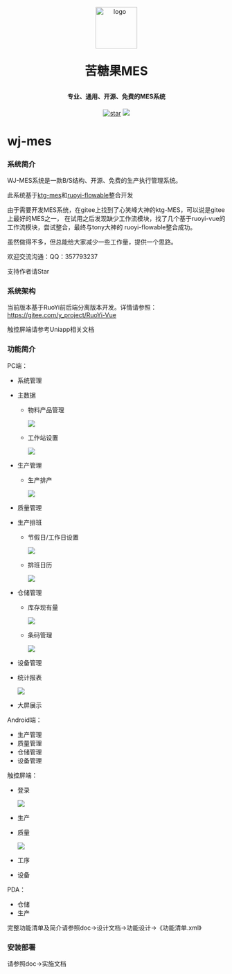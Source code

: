 <p align="center">
	<img alt="logo" width="96px" src="https://gitee.com/kutangguo/ktg-mes-ui/raw/master/src/assets/logo/logo.png">
</p>
<h1 align="center" style="margin: 30px 0 30px; font-weight: bold;">苦糖果MES</h1>
<h4 align="center">专业、通用、开源、免费的MES系统</h4>
<p align="center">
<a href='https://gitee.com/vulcanw/wj-mes/stargazers'><img src='https://gitee.com/vulcanw/wj-mes/badge/star.svg?theme=dark' alt='star'></img></a>
	<a href="https://gitee.com/kutangguo/ktg-mes/blob/master/LICENSE"><img src="https://img.shields.io/github/license/mashape/apistatus.svg"></a>
</p>

# wj-mes

### 系统简介
WJ-MES系统是一款B/S结构、开源、免费的生产执行管理系统。

此系统基于[ktg-mes](https://gitee.com/kutangguo/ktg-mes)和[ruoyi-flowable](https://gitee.com/tony2y/RuoYi-flowable)整合开发

由于需要开发MES系统，在gitee上找到了心笑峰大神的ktg-MES，可以说是gitee上最好的MES之一，
在试用之后发现缺少工作流模块，找了几个基于ruoyi-vue的工作流模块，尝试整合，最终与tony大神的
ruoyi-flowable整合成功。

虽然做得不多，但总能给大家减少一些工作量，提供一个思路。

欢迎交流沟通：QQ：357793237

支持作者请Star

### 系统架构

当前版本基于RuoYi前后端分离版本开发。详情请参照：https://gitee.com/y_project/RuoYi-Vue

触控屏端请参考Uniapp相关文档

### 功能简介

PC端：

- 系统管理

- 主数据

    - 物料产品管理

      ![](https://gitee.com/kutangguo/ktg-mes/raw/master/doc/%E8%AE%BE%E8%AE%A1%E6%96%87%E6%A1%A3/%E5%8E%9F%E5%9E%8B%E8%AE%BE%E8%AE%A1/%E6%88%AA%E5%9B%BE/%E7%89%A9%E6%96%99%E4%BA%A7%E5%93%81%E8%AE%BE%E7%BD%AE.png)

    - 工作站设置

      ![](https://gitee.com/kutangguo/ktg-mes/raw/master/doc/%E8%AE%BE%E8%AE%A1%E6%96%87%E6%A1%A3/%E5%8E%9F%E5%9E%8B%E8%AE%BE%E8%AE%A1/%E6%88%AA%E5%9B%BE/%E5%B7%A5%E4%BD%9C%E7%AB%99%E8%AE%BE%E7%BD%AE.png)

- 生产管理

    - 生产排产

      ![](https://gitee.com/kutangguo/ktg-mes/raw/master/doc/%E8%AE%BE%E8%AE%A1%E6%96%87%E6%A1%A3/%E5%8E%9F%E5%9E%8B%E8%AE%BE%E8%AE%A1/%E6%88%AA%E5%9B%BE/%E7%94%9F%E4%BA%A7%E6%8E%92%E4%BA%A7.png)

- 质量管理

- 生产排班

    - 节假日/工作日设置

      ![](https://gitee.com/kutangguo/ktg-mes/raw/master/doc/%E8%AE%BE%E8%AE%A1%E6%96%87%E6%A1%A3/%E5%8E%9F%E5%9E%8B%E8%AE%BE%E8%AE%A1/%E6%88%AA%E5%9B%BE/%E8%8A%82%E5%81%87%E6%97%A5%E8%AE%BE%E7%BD%AE.png)

    - 排班日历

      ![](https://gitee.com/kutangguo/ktg-mes/raw/master/doc/%E8%AE%BE%E8%AE%A1%E6%96%87%E6%A1%A3/%E5%8E%9F%E5%9E%8B%E8%AE%BE%E8%AE%A1/%E6%88%AA%E5%9B%BE/%E6%8E%92%E7%8F%AD%E6%97%A5%E5%8E%86.png)



- 仓储管理

    - 库存现有量

      ![](https://gitee.com/kutangguo/ktg-mes/raw/master/doc/%E8%AE%BE%E8%AE%A1%E6%96%87%E6%A1%A3/%E5%8E%9F%E5%9E%8B%E8%AE%BE%E8%AE%A1/%E6%88%AA%E5%9B%BE/%E5%BA%93%E5%AD%98%E7%8E%B0%E6%9C%89%E9%87%8F.png)

    - 条码管理

      ![](https://gitee.com/kutangguo/ktg-mes/raw/master/doc/%E8%AE%BE%E8%AE%A1%E6%96%87%E6%A1%A3/%E5%8E%9F%E5%9E%8B%E8%AE%BE%E8%AE%A1/%E6%88%AA%E5%9B%BE/%E6%9D%A1%E7%A0%81%E7%AE%A1%E7%90%86.png)

- 设备管理

- 统计报表

  ![](https://gitee.com/kutangguo/ktg-mes/raw/master/doc/%E8%AE%BE%E8%AE%A1%E6%96%87%E6%A1%A3/%E5%8E%9F%E5%9E%8B%E8%AE%BE%E8%AE%A1/%E6%88%AA%E5%9B%BE/%E6%8A%A5%E8%A1%A8%E8%AE%BE%E8%AE%A1.png)

- 大屏展示

Android端：

- 生产管理
- 质量管理
- 仓储管理
- 设备管理

触控屏端：

- 登录

  ![](https://gitee.com/kutangguo/ktg-mes/raw/master/doc/%E8%AE%BE%E8%AE%A1%E6%96%87%E6%A1%A3/%E5%8E%9F%E5%9E%8B%E8%AE%BE%E8%AE%A1/%E6%88%AA%E5%9B%BE/%E8%A7%A6%E6%8E%A7%E5%B1%8F-%E7%99%BB%E5%BD%95%E9%A1%B5%E9%9D%A2.png)

- 生产

- 质量

  ![](https://gitee.com/kutangguo/ktg-mes/raw/master/doc/%E8%AE%BE%E8%AE%A1%E6%96%87%E6%A1%A3/%E5%8E%9F%E5%9E%8B%E8%AE%BE%E8%AE%A1/%E6%88%AA%E5%9B%BE/%E8%A7%A6%E6%8E%A7%E5%B1%8F-%E8%B4%A8%E9%87%8F%E7%AE%A1%E7%90%86.png)

- 工序

- 设备

PDA：

- 仓储
- 生产

完整功能清单及简介请参照doc->设计文档->功能设计->《功能清单.xml》

### 安装部署

请参照doc->实施文档